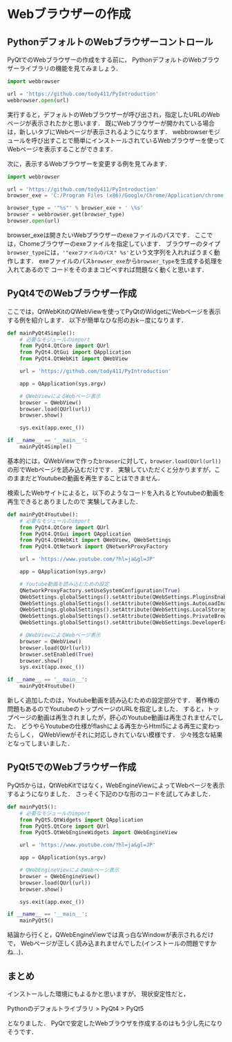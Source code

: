 Webブラウザーの作成
====

## PythonデフォルトのWebブラウザーコントロール

PyQtでのWebブラウザーの作成をする前に，
PythonデフォルトのWebブラウザーライブラリの機能を見てみましょう．

``` Python
import webbrowser

url = 'https://github.com/tody411/PyIntroduction'
webbrowser.open(url)

```

実行すると，デフォルトのWebブラウザーが呼び出され，指定したURLのWebページが表示されたかと思います．
既にWebブラウザーが開かれている場合は，新しいタブにWebページが表示されるようになります．
webbrowserモジュールを呼び出すことで簡単にインストールされているWebブラウザーを使ってWebページを表示することができます．

次に，表示するWebブラウザーを変更する例を見てみます．

``` Python
import webbrowser

url = 'https://github.com/tody411/PyIntroduction'
browser_exe = 'C:/Program Files (x86)/Google/Chrome/Application/chrome.exe'

browser_type = '"%s"' % browser_exe + ' \%s'
browser = webbrowser.get(browser_type)
browser.open(url)

```

browser_exeは開きたいWebブラウザーのexeファイルのパスです．
ここでは，Chomeブラウザーのexeファイルを指定しています．
ブラウザーのタイプ```browser_type```には，```'"exeファイルのパス" %s'```という文字列を入れればうまく動作します．
exeファイルのパス```browser_exe```から```browser_type```を生成する処理を入れてあるので
コードをそのままコピペすれば問題なく動くと思います．

## PyQt4でのWebブラウザー作成

ここでは，QtWebKitのQWebViewを使ってPyQtのWidgetにWebページを表示する例を紹介します．
以下が簡単なひな形のおk－度になります．

``` Python
def mainPyQt4Simple():
    # 必要なモジュールのimport
    from PyQt4.QtCore import QUrl
    from PyQt4.QtGui import QApplication
    from PyQt4.QtWebKit import QWebView

    url = 'https://github.com/tody411/PyIntroduction'

    app = QApplication(sys.argv)

    # QWebViewによるWebページ表示
    browser = QWebView()
    browser.load(QUrl(url))
    browser.show()

    sys.exit(app.exec_())

if __name__ == '__main__':
    mainPyQt4Simple()
```

基本的には，QWebViewで作った```browser```に対して，```browser.load(QUrl(url))```の形でWebページを読み込むだけです．
実験していただくと分かりますが，このままだとYoutubeの動画を再生することはできません．

検索したWebサイトによると，以下のようなコードを入れるとYoutubeの動画を再生できるとありましたので
実験してみました．

``` Python
def mainPyQt4Youtube():
    # 必要なモジュールのimport
    from PyQt4.QtCore import QUrl
    from PyQt4.QtGui import QApplication
    from PyQt4.QtWebKit import QWebView, QWebSettings
    from PyQt4.QtNetwork import QNetworkProxyFactory

    url = 'https://www.youtube.com/?hl=ja&gl=JP'

    app = QApplication(sys.argv)

    # Youtube動画を読み込むための設定
    QNetworkProxyFactory.setUseSystemConfiguration(True)
    QWebSettings.globalSettings().setAttribute(QWebSettings.PluginsEnabled, True)
    QWebSettings.globalSettings().setAttribute(QWebSettings.AutoLoadImages, True)
    QWebSettings.globalSettings().setAttribute(QWebSettings.LocalStorageEnabled, True)
    QWebSettings.globalSettings().setAttribute(QWebSettings.PrivateBrowsingEnabled, True)
    QWebSettings.globalSettings().setAttribute(QWebSettings.DeveloperExtrasEnabled, True)

    # QWebViewによるWebページ表示
    browser = QWebView()
    browser.load(QUrl(url))
    browser.setEnabled(True)
    browser.show()
    sys.exit(app.exec_())

if __name__ == '__main__':
    mainPyQt4Youtube()
```

新しく追加したのは，Youtube動画を読み込むための設定部分です．
著作権の問題もあるのでYoutubeのトップページのURLを指定しました．
すると，トップページの動画は再生されましたが，肝心のYoutube動画は再生されませんでした．
どうやらYoutubeの仕様がflashによる再生からHtml5による再生に変わったらしく，
QWebViewがそれに対応しきれていない模様です．
少々残念な結果となってしまいました．

## PyQt5でのWebブラウザー作成

PyQt5からは，QtWebKitではなく，WebEngineViewによってWebページを表示するようになりました．
さっそく下記のひな形のコードを試してみました．

``` Python
def mainPyQt5():
    # 必要なモジュールのimport
    from PyQt5.QtWidgets import QApplication
    from PyQt5.QtCore import QUrl
    from PyQt5.QtWebEngineWidgets import QWebEngineView

    url = 'https://www.youtube.com/?hl=ja&gl=JP'

    app = QApplication(sys.argv)

    # QWebEngineViewによるWebページ表示
    browser = QWebEngineView()
    browser.load(QUrl(url))
    browser.show()

    sys.exit(app.exec_())

if __name__ == '__main__':
    mainPyQt5()
```

結論から行くと，QWebEngineViewでは真っ白なWindowが表示されるだけで，
Webページが正しく読み込まれませんでした(インストールの問題ですかね...)．

## まとめ

インストールした環境にもよるかと思いますが，
現状安定性だと，

Pythonのデフォルトライブラリ > PyQt4 > PyQt5

となりました．
PyQtで安定したWebブラウザを作成するのはもう少し先になりそうです．
